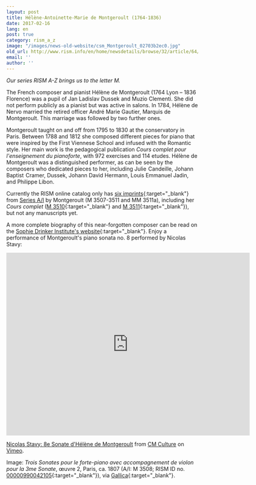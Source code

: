 ```yaml
---
layout: post
title: Hélène-Antoinette-Marie de Montgeroult (1764-1836)
date: 2017-02-16
lang: en
post: true
category: rism_a_z
image: "/images/news-old-website/csm_Montgeroult_02703b2ec0.jpg"
old_url: http://www.rism.info/en/home/newsdetails/browse/32/article/64/helene-antoinette-marie-de-montgeroult-1764-1836.html
email: ''
author: ''
---
```


_Our series RISM A-Z brings us to the letter M._

The French composer and pianist Hélène de Montgeroult (1764 Lyon – 1836 Florence) was a pupil of Jan Ladislav Dussek and Muzio Clementi. She did not perform publicly as a pianist but was active in salons. In 1784, Hélène de Nervo married the retired officer André Marie Gautier, Marquis de Montgeroult. This marriage was followed by two further ones.

Montgeroult taught on and off from 1795 to 1830 at the conservatory in Paris. Between 1788 and 1812 she composed different pieces for piano that were inspired by the First Viennese School and infused with the Romantic style. Her main work is the pedagogical publication _Cours complet pour l'enseignement du pianoforte_, with 972 exercises and 114 etudes. Hélène de Montgeroult was a distinguished performer, as can be seen by the composers who dedicated pieces to her, including Julie  Candeille, Johann Baptist  Cramer, Dussek, Johann David Hermann, Louis Emmanuel Jadin, and Philippe Libon.

Currently the RISM online catalog only has [six imprints](https://opac.rism.info/search?View=rism&q=133166821&Language=en){:target="_blank"} from [Series A/I](/publications.html#c36) by Montgeroult (M 3507-3511 and MM 3511a), including her _Cours complet_ ([M 3510](https://opac.rism.info/search?id=00000990042107&Language=en){:target="_blank"} and [M 3511](https://opac.rism.info/search?id=00000990042108&Language=en){:target="_blank"}), but not any manuscripts yet.

A more complete biography of this near-forgotten composer can be read on the [Sophie Drinker Institute's website](http://www.sophie-drinker-institut.de/cms/index.php/montgeroult-helene-de){:target="_blank"}. Enjoy a performance of Montgeroult's piano sonata no. 8 performed by Nicolas Stavy:

<iframe src="https://player.vimeo.com/video/29382724" width="640" height="480" frameborder="0" webkitallowfullscreen mozallowfullscreen allowfullscreen></iframe>

[Nicolas Stavy: 8e Sonate d'Hélène de Montgeroult‏](https://vimeo.com/29382724) from [CM Culture](https://vimeo.com/user5129702) on [Vimeo](https://vimeo.com).

Image: _Trois Sonates pour le forte-piano avec accompagnement de violon pour la 3me Sonate_, œuvre 2, Paris, ca. 1807 (A/I: M 3508; RISM ID no. [00000990042105](https://opac.rism.info/search?id=00000990042105&Language=en){:target="_blank"}), via [Gallica](http://gallica.bnf.fr/ark:/12148/btv1b90816108/f1.image){:target="_blank"}.
